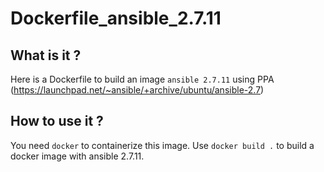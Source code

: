 # Dockerfile_ansible_2.7.11
## What is it ? 
Here is a Dockerfile to build an image `ansible 2.7.11` using PPA (https://launchpad.net/~ansible/+archive/ubuntu/ansible-2.7)
## How to use it ? 
You need `docker` to containerize this image. Use `docker build .` to build a docker image with ansible 2.7.11.
